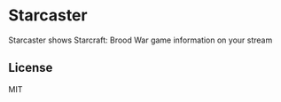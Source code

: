 # Starcaster

Starcaster shows Starcraft: Brood War game information on your stream

## License

MIT
